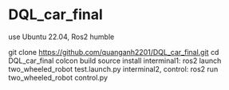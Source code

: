 # DQL_car_final
use Ubuntu 22.04, Ros2 humble

git clone https://github.com/quanganh2201/DQL_car_final.git
cd DQL_car_final
colcon build
source install
interminal1:  ros2 launch two_wheeled_robot test.launch.py 
interminal2, control: ros2 run two_wheeled_robot control.py 
